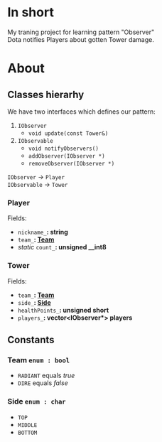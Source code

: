 # In short
My traning project for learning pattern "Observer" <br>
Dota notifies Players about gotten Tower damage.
# About
## Classes hierarhy
We have two interfaces which defines our pattern:
1. `IObserver` 
   - `void update(const Tower&)` 
2. `IObservable`
   - `void notifyObservers()`
   - `addObserver(IObserver *)`
   - `removeObserver(IObserver *)`

`IObserver` -> `Player` <br>
`IObservable` -> `Tower`

### Player
Fields:
* `nickname_`**: string**
* `team_`**: <a href="#team-enum--bool">Team</a>**
* _static_ `count_`**: unsigned __int8**

### Tower
Fields:
* `team_`**: <a href="#team-enum--bool">Team</a>**
* `side_`**: <a href="#side-enum--char">Side</a>**
* `healthPoints_`**: unsigned short**
* `players_`**: vector<IObserver*> players**

## Constants

### Team `enum : bool`
* `RADIANT` equals _true_
* `DIRE` equals _false_

### Side `enum : char`
* `TOP`
* `MIDDLE`
* `BOTTOM`
